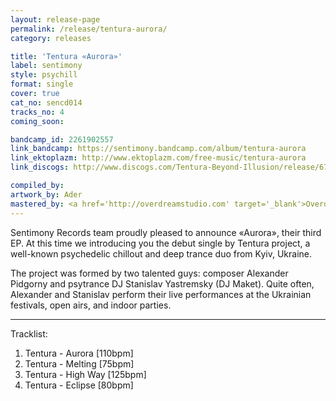 ```yaml
---
layout: release-page
permalink: /release/tentura-aurora/
category: releases

title: 'Tentura «Aurora»'
label: sentimony
style: psychill
format: single
cover: true
cat_no: sencd014
tracks_no: 4
coming_soon: 

bandcamp_id: 2261902557
link_bandcamp: https://sentimony.bandcamp.com/album/tentura-aurora
link_ektoplazm: http://www.ektoplazm.com/free-music/tentura-aurora
link_discogs: http://www.discogs.com/Tentura-Beyond-Illusion/release/6775211

compiled_by: 
artwork_by: Ader
mastered_by: <a href='http://overdreamstudio.com' target='_blank'>Overdream Studio</a>
---
```


Sentimony Records team proudly pleased to announce «Aurora», their third EP. At this time we introducing you the debut single by Tentura project, a well-known psychedelic chillout and deep trance duo from Kyiv, Ukraine.

The project was formed by two talented guys: composer Alexander Pidgorny and psytrance DJ Stanislav Yastremsky (DJ Maket). Quite often, Alexander and Stanislav perform their live performances at the Ukrainian festivals, open airs, and indoor parties.

---
Tracklist:

01. Tentura - Aurora [110bpm]
02. Tentura - Melting [75bpm]
03. Tentura - High Way [125bpm]
04. Tentura - Eclipse [80bpm]
